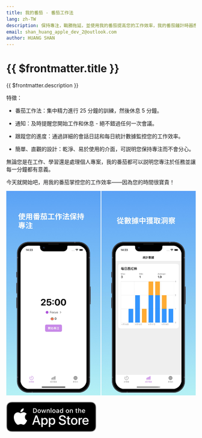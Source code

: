 ```yaml
---
title: 我的番茄 - 番茄工作法
lang: zh-TW
description: 保持專注，戰勝拖延，並使用我的番茄提高您的工作效率，我的番茄鍾計時器應用程式可説明您更聰明地工作，而不是更努力地工作。
email: shan_huang_apple_dev_2@outlook.com
author: HUANG SHAN
---
```


# {{ $frontmatter.title }}

{{ $frontmatter.description }}

特徵：

- 番茄工作法：集中精力進行 25 分鐘的訓練，然後休息 5 分鐘。

- 通知：及時提醒您開始工作和休息 - 絕不錯過任何一次會議。

- 跟蹤您的進度：通過詳細的會話日誌和每日統計數據監控您的工作效率。

- 簡單、直觀的設計：乾淨、易於使用的介面，可説明您保持專注而不會分心。

無論您是在工作、學習還是處理個人專案，我的番茄都可以説明您專注於任務並讓每一分鐘都有意義。

今天就開始吧，用我的番茄掌控您的工作效率——因為您的時間很寶貴！

![我的番茄截圖](../assets/1d242b33360abab38f9d4932294ee0537a78685fac183ecdf542dc28d842cd26.jpeg)

[![在 App Store 上下載](../assets/Download_on_the_App_Store_Badge_US-UK_RGB_blk_092917.svg)](https://apps.apple.com/app/my-tomatoes-pomodoro-timer/id6744281254)